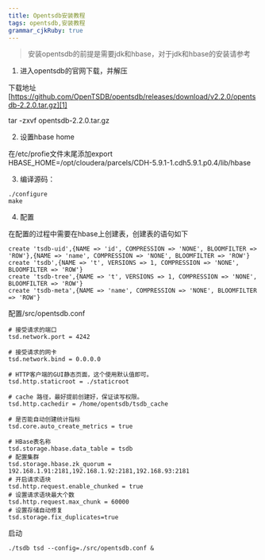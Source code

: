 ```yaml
---
title: Opentsdb安装教程 
tags: opentsdb,安装教程
grammar_cjkRuby: true
---
```



> 安装opentsdb的前提是需要jdk和hbase，对于jdk和hbase的安装请参考


1. 进入opentsdb的官网下载，并解压

下载地址 [https://github.com/OpenTSDB/opentsdb/releases/download/v2.2.0/opentsdb-2.2.0.tar.gz][1]

tar -zxvf opentsdb-2.2.0.tar.gz

2. 设置hbase home

在/etc/profie文件末尾添加export HBASE_HOME=/opt/cloudera/parcels/CDH-5.9.1-1.cdh5.9.1.p0.4/lib/hbase

3. 编译源码：

``` shell
./configure
make
```
4. 配置

在配置的过程中需要在hbase上创建表，创建表的语句如下

``` shell
create 'tsdb-uid',{NAME => 'id', COMPRESSION => 'NONE', BLOOMFILTER => 'ROW'},{NAME => 'name', COMPRESSION => 'NONE', BLOOMFILTER => 'ROW'}
create 'tsdb',{NAME => 't', VERSIONS => 1, COMPRESSION => 'NONE', BLOOMFILTER => 'ROW'}
create 'tsdb-tree',{NAME => 't', VERSIONS => 1, COMPRESSION => 'NONE', BLOOMFILTER => 'ROW'}
create 'tsdb-meta',{NAME => 'name', COMPRESSION => 'NONE', BLOOMFILTER => 'ROW'}
```
配置/src/opentsdb.conf

``` shell
# 接受请求的端口  
tsd.network.port = 4242  

# 接受请求的网卡  
tsd.network.bind = 0.0.0.0  

# HTTP客户端的GUI静态页面，这个使用默认值即可。  
tsd.http.staticroot = ./staticroot  

# cache 路径，最好提前创建好，保证读写权限。  
tsd.http.cachedir = /home/opentsdb/tsdb_cache  

# 是否能自动创建统计指标  
tsd.core.auto_create_metrics = true  

# HBase表名称  
tsd.storage.hbase.data_table = tsdb  
# 配置集群
tsd.storage.hbase.zk_quorum = 192.168.1.91:2181,192.168.1.92:2181,192.168.93:2181
# 开启请求语块
tsd.http.request.enable_chunked = true
# 设置请求语块最大个数
tsd.http.request.max_chunk = 60000
# 设置存储自动修复
tsd.storage.fix_duplicates=true
```
启动

``` shell
./tsdb tsd --config=./src/opentsdb.conf &
```




  [1]: https://github.com/OpenTSDB/opentsdb/releases/download/v2.2.0/opentsdb-2.2.0.tar.gz